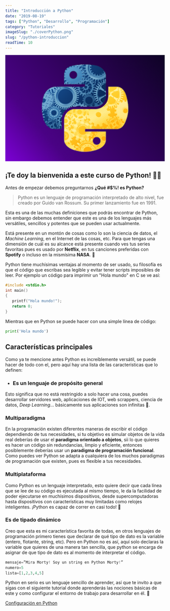 ```yaml
---
title: "Introducción a Python"
date: "2019-08-19"
tags: ["Python", "Desarrollo", "Programación"]
category: "Tutoriales"
imageSlug: "./coverPython.png"
slug: "/python-introduccion"
readTime: 10
---
```


![Portada](./coverPython.png)

## ¡Te doy la bienvenida a este curso de Python! 🎉🐍


Antes de empezar debemos preguntarnos **¿Qué  #$%! es Python?**

> Python es un lenguaje de programación interpretado de alto nivel, fue creado por Guido van Rossum.
> Su primer lanzamiento fue en 1991.

Esta es una de las muchas definiciones que podrás encontrar de Python, sin embargo debemos entender que este es una de los lenguajes más versátiles, sencillos y potentes que se pueden usar actualmente. 

Está presente en un montón de cosas como lo son la ciencia de datos, el *Machine Learning*, en el Internet de las cosas, etc. Para que tengas una dimensión de cuál es su alcance está presente cuando ves tus series favoritas pues es usado por **Netflix**, en tus canciones preferidas con **Spotify** o incluso en la mismísima **NASA**. 🚀

Python tiene muchísimas ventajas al momento de ser usado, su filosofía es que el código que escribas sea legible y evitar tener scripts imposibles de leer. Por ejemplo un código para imprimir un "Hola mundo" en C se ve así:

```C
#include <stdio.h>
int main()
{
   printf("Hola mundo!");
   return 0;
}
```

Mientras que en Python se puede hacer con una simple línea de código:

```Python
print('Hola mundo')
```

## Características principales

Como ya te mencione antes Python es increíblemente versátil, se puede hacer de todo con el, pero aquí hay una lista de las características que lo definen:

- ### Es un lenguaje de propósito general 

Esto significa que no está restringido a solo hacer una cosa, puedes desarrollar servidores web, aplicaciones de IOT, web scrappers, ciencia de datos, *Deep Learning*... básicamente sus aplicaciones son infinitas 💚.

### Multiparadigma

En la programación existen diferentes maneras de escribir el código dependiendo de tus necesidades, si tu objetivo es simular objetos de la vida real deberías de usar el **paradigma orientado a objetos**, sii lo que quieres es hacer un código sin redundancias, limpio y eficiente, entonces posiblemente deberías usar un **paradigma de programación funcional**. Como puedes ver Python se adapta a cualquiera de los muchos paradigmas de programación que existen, pues es flexible a tus necesidades.

### Multiplataforma

Como Python es un lenguaje interpretado, esto quiere decir que cada línea que se lee de su código es ejecutada al mismo tiempo, le da la facilidad de poder ejecutarse en muchísimos dispositivos, desde supercomputadoras hasta dispositivos con características muy limitadas como relojes inteligentes. ¡Python es capaz de correr en casi todo! 💪

### Es de tipado dinámico

Creo que esta es mi característica favorita de todas, en otros lenguajes de programación primero tienes que declarar de qué tipo de dato es la variable (entero, flotante, string, etc). Pero en Python no es así, aquí solo declaras la variable que quieres de una manera tan sencilla, que python se encarga de asignar de que tipo de dato es al momento de interpretar el código.

```Python
mensaje=”Mira Morty! Soy un string en Python Morty!”
numero=5
lista=[1,2,3,4,5]
``` 

Python en serio es un lenguaje sencillo de aprender, así que te invito a que sigas con el siguiente tutorial donde aprenderás las nociones básicas de este y como configurar el entorno de trabajo para desarrollar en él. 🙌

[Configuración en Python](https://www.edevars.com/blog/python-configuracion)